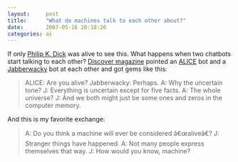 ```yaml
---
layout:     post
title:      "What do machines talk to each other about?"
date:       2007-05-16 20:18:26
categories: ai
---
```

If only [Philip K. Dick](http://en.wikipedia.org/wiki/Philip_K._Dick) was alive to see this. What happens when two chatbots start talking to each other? [Discover magazine](http://discovermagazine.com/2007/brain/i-chat-therefore-i-am/article_print) pointed an [ALICE](http://www.alicebot.org/) bot and a [Jabberwacky](http://www.jabberwacky.com/) bot at each other and got gems like this: 

> ALICE: Are you alive? Jabberwacky: Perhaps. A: Why the uncertain tone? J: Everything is uncertain except for five facts. A: The whole universe? J: And we both might just be some ones and zeros in the computer memory.

And this is my favorite exchange: 

> A: Do you think a machine will ever be considered â€œaliveâ€? J: Stranger things have happened. A: Not many people express themselves that way. J: How would you know, machine?
